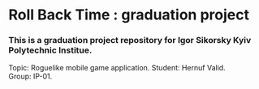 # Roll Back Time : graduation project

### This is a graduation project repository for Igor Sikorsky Kyiv Polytechnic Institue.

Topic: Roguelike mobile game application. 
Student: Hernuf Valid.   
Group: IP-01.  
